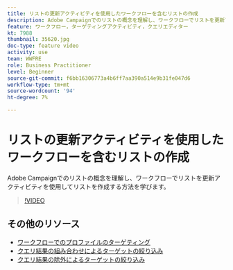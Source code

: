 ```yaml
---
title: リストの更新アクティビティを使用したワークフローを含むリストの作成
description: Adobe Campaignでのリストの概念を理解し、ワークフローでリストを更新アクティビティを使用してリストを作成する方法を学びます。
feature: ワークフロー，ターゲティングアクティビティ，クエリエディター
kt: 7988
thumbnail: 35620.jpg
doc-type: feature video
activity: use
team: WWFRE
role: Business Practitioner
level: Beginner
source-git-commit: f6bb16306773a4b6ff7aa390a514e9b31fe047d6
workflow-type: tm+mt
source-wordcount: '94'
ht-degree: 7%

---
```



# リストの更新アクティビティを使用したワークフローを含むリストの作成

Adobe Campaignでのリストの概念を理解し、ワークフローでリストを更新アクティビティを使用してリストを作成する方法を学びます。

>[!VIDEO](https://video.tv.adobe.com/v/35620?quality=12)

## その他のリソース

* [ワークフローでのプロファイルのターゲティング](/help/profile-management/target-profiles-in-a-workflow.md)
* [クエリ結果の組み合わせによるターゲットの絞り込み](/help/process-management/refine-targets-by-combining-query-results.md)
* [クエリ結果の除外によるターゲットの絞り込み](/help/process-management/refine-targets-by-excluding-query-results.md)
